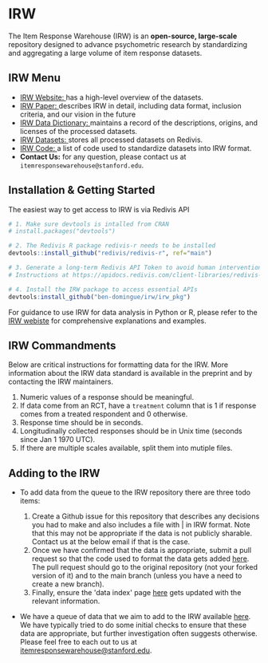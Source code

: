 # IRW
The Item Response Warehouse (IRW) is an **open-source, large-scale** repository designed to advance psychometric research by standardizing and aggregating a large volume of item response datasets. 

## IRW Menu
- [IRW Website: ](https://datapages.github.io/irw/)has a high-level overview of the datasets.
- [IRW Paper: ](https://osf.io/preprints/psyarxiv/7bd54)describes IRW in detail, including data format, inclusion criteria, and our vision in the future
- [IRW Data Dictionary: ](https://docs.google.com/spreadsheets/d/1nhPyvuAm3JO8c9oa1swPvQZghAvmnf4xlYgbvsFH99s/edit?gid=0#gid=0)maintains a record of the descriptions, origins, and licenses of the processed datasets.
- [IRW Datasets: ](https://redivis.com/datasets/as2e-cv7jb41fd/tables)stores all processed datasets on Redivis.
- [IRW Code: ](https://github.com/KingArthur0205/irw/tree/main/data)a list of code used to standardize datasets into IRW format.
- **Contact Us:** for any question, please contact us at ```itemresponsewarehouse@stanford.edu```.

## Installation & Getting Started
The easiest way to get access to IRW is via Redivis API

```r
# 1. Make sure devtools is intalled from CRAN 
# install.packages("devtools")

# 2. The Redivis R package redivis-r needs to be installed
devtools::install_github("redivis/redivis-r", ref="main")

# 3. Generate a long-term Redivis API Token to avoid human intervention.
# Instructions at https://apidocs.redivis.com/client-libraries/redivis-r/getting-started

# 4. Install the IRW package to access essential APIs
devtools:install_github("ben-domingue/irw/irw_pkg")
```
For guidance to use IRW for data analysis in Python or R, please refer to the [IRW webiste](https://datapages.github.io/irw/analysis.html) for comprehensive explanations and examples.



## IRW Commandments
Below are critical instructions for formatting data for the IRW. More information about the IRW data standard is available in the preprint and by contacting the IRW maintainers. 
1. Numeric values of a response should be meaningful.
2. If data come from an RCT, have a `treatment` column that is 1 if response comes from a treated respondent and 0 otherwise.  
3. Response time should be in seconds.   
4. Longitudinally collected responses should be in Unix time (seconds since Jan 1 1970 UTC).
5. If there are multiple scales available, split them into mutiple files.  

## Adding to the IRW
- To add data from the queue to the IRW repository there are three todo items: 

  1. Create a Github issue for this repository that describes any decisions you had to make and also includes a file with | in IRW format. Note that this may not be appropriate if the data is not publicly sharable. Contact us at the below email if that is the case.
  2. Once we have confirmed that the data is appropriate, submit a pull request so that the code used to format the data gets added [here](https://github.com/ben-domingue/irw/tree/main/data). The pull request should go to the original repository (not your forked version of it) and to the main branch (unless you have a need to create a new branch). 
  3. Finally, ensure the 'data index' page  [here](https://docs.google.com/spreadsheets/d/1nhPyvuAm3JO8c9oa1swPvQZghAvmnf4xlYgbvsFH99s/edit#gid=0) gets updated with the relevant information. 

- We have a queue of data that we aim to add to the IRW available  [here](https://github.com/ben-domingue/irw/issues). We have typically tried to do some initial checks to ensure that these data are appropriate, but further investigation often suggests otherwise. Please feel free to each out to us at itemresponsewarehouse@stanford.edu. 

